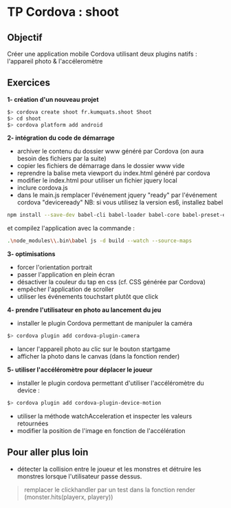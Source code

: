 TP Cordova : shoot
==================

Objectif
--------
Créer une application mobile Cordova utilisant deux plugins natifs : l'appareil photo & l'accéleromètre


Exercices
---------
**1- création d'un nouveau projet**
```bash
$> cordova create shoot fr.kumquats.shoot Shoot
$> cd shoot
$> cordova platform add android
```

**2- intégration du code de démarrage**
- archiver le contenu du dossier www généré par Cordova (on aura besoin des fichiers par la suite)
- copier les fichiers de démarrage dans le dossier www vide
- reprendre la balise meta viewport du index.html généré par cordova
- modifier le index.html pour utiliser un fichier jquery local
- inclure cordova.js
- dans le main.js remplacer l'événement jquery "ready" par l'événement cordova "deviceready"
NB: si vous utilisez la version es6, installez babel 
```bash
npm install --save-dev babel-cli babel-loader babel-core babel-preset-es2015
```
et compilez l'application avec la commande :
```bash
.\node_modules\\.bin\babel js -d build --watch --source-maps
```

**3- optimisations**
- forcer l'orientation portrait
- passer l'application en plein écran
- désactiver la couleur du tap en css (cf. CSS générée par Cordova)
- empêcher l'application de scroller
- utiliser les événements touchstart plutôt que click

**4- prendre l'utilisateur en photo au lancement du jeu**
- installer le plugin Cordova permettant de manipuler la caméra
```bash
$> cordova plugin add cordova-plugin-camera
```
- lancer l'appareil photo au clic sur le bouton startgame
- afficher la photo dans le canvas (dans la fonction render)

**5- utiliser l'accéléromètre pour déplacer le joueur**
- installer le plugin cordova permettant d'utiliser l'accéléromètre du device :
```bash
$> cordova plugin add cordova-plugin-device-motion
```
- utiliser la méthode watchAcceleration et inspecter les valeurs retournées
- modifier la position de l'image en fonction de l'accélération 


Pour aller plus loin
--------------------
- détecter la collision entre le joueur et les monstres et détruire les monstres lorsque l'utilisateur passe dessus.
> remplacer le clickhandler par un test dans la fonction render (monster.hits(playerx, playery))
